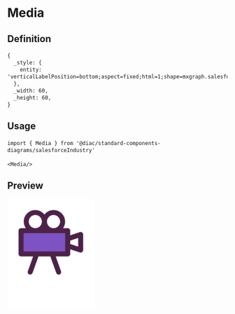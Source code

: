 # Media

## Definition

```
{
  _style: { 
    entity: 'verticalLabelPosition=bottom;aspect=fixed;html=1;shape=mxgraph.salesforce.media;',
  },
  _width: 60,
  _height: 60,
}
```

## Usage

```
import { Media } from '@diac/standard-components-diagrams/salesforceIndustry'

<Media/>
```

## Preview

<img src="./media.png" width="200"/>
